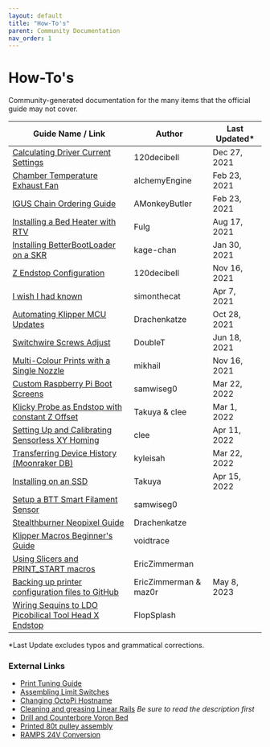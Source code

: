 ```yaml
---
layout: default
title: "How-To's"
parent: Community Documentation
nav_order: 1
---
```


# How-To's

Community-generated documentation for the many items that the official guide may not cover.

| Guide Name / Link | Author | Last Updated* |
|---|---|---|
| [Calculating Driver Current Settings](./120decibell/calculating_driver_current.md) | 120decibell | Dec 27, 2021 |
| [Chamber Temperature Exhaust Fan](./alchemyEngine/chamber_temperature_exhaust_fan.md) | alchemyEngine | Feb 23, 2021 |
| [IGUS Chain Ordering Guide](./amonkeybutler/igus_chain_ordering_guide.md) | AMonkeyButler |  Feb 23, 2021 |
| [Installing a Bed Heater with RTV](./fulg/installing_heater_with_rtv.md) | Fulg | Aug 17, 2021 |
| [Installing BetterBootLoader on a SKR](./kage-chan/installing_better_bootloader.md) | kage-chan | Jan 30, 2021 |
| [Z Endstop Configuration](./120decibell/z_endstop_configuration.md) | 120decibell | Nov 16, 2021 |
| [I wish I had known](./simonthecat/I_wish_I_had_known.md) | simonthecat | Apr 7, 2021 |
| [Automating Klipper MCU Updates](./drachenkatze/automating_klipper_mcu_updates.md) | Drachenkatze | Oct 28, 2021 |
| [Switchwire Screws Adjust](./doublet/switchwire_screws_adjust.md) | DoubleT | Jun 18, 2021 |
| [Multi-Colour Prints with a Single Nozzle](./mikhail/multi-colour-prints-with-a-single-nozzle.md) | mikhail |  Nov 16, 2021 |
| [Custom Raspberry Pi Boot Screens ](./samwiseg0/voron_rpi_bootscreen.md) | samwiseg0 | Mar 22, 2022 |
| [Klicky Probe as Endstop with constant Z Offset ](./Takuya/Klicky_Probe_AutoZ_Alternative.md) | Takuya & clee | Mar 1, 2022 |
| [Setting Up and Calibrating Sensorless XY Homing](./clee/sensorless_xy_homing.md) | clee | Apr 11, 2022 |
| [Transferring Device History (Moonraker DB)](./kyleisah/transferring_machine_history.md) | kyleisah | Mar 22, 2022 |
| [Installing on an SSD ](./Takuya/Installing_on_an_SSD.md) | Takuya | Apr 15, 2022 |
| [Setup a BTT Smart Filament Sensor](./samwiseg0/btt_smart_filament_sensor.md) | samwiseg0 | |
| [Stealthburner Neopixel Guide](./drachenkatze/neopixel_guide.md) | Drachenkatze |
| [Klipper Macros Beginner's Guide](./voidtrance/Klipper_Macros_Beginners_Guide.md) | voidtrace |
| [Using Slicers and PRINT_START macros](./EricZimmerman/SlicerAndPrintStart.md) | EricZimmerman |
| [Backing up printer configuration files to GitHub](./EricZimmerman/BackupConfigToGithub.md) | EricZimmerman & maz0r | May 8, 2023 | 
| [Wiring Sequins to LDO Picobilical Tool Head X Endstop](./FlopSplash/Wiring_Sequins_to_LDO_Picobilical_Tool_Head_X_Endstop.md) | FlopSplash |

*Last Update excludes typos and grammatical corrections.

### External Links
* [Print Tuning Guide](https://github.com/AndrewEllis93/Print-Tuning-Guide)
* [Assembling Limit Switches](https://www.youtube.com/watch?v=fKyn02Ntz7A)
* [Changing OctoPi Hostname](https://github.com/guysoft/OctoPi/wiki/Changing-the-hostname)
* [Cleaning and greasing Linear Rails](https://www.youtube.com/watch?v=i_F7D4UgkWY) _Be sure to read the description first_
* [Drill and Counterbore Voron Bed](https://www.youtube.com/watch?v=N6EgYW_W3Js)
* [Printed 80t pulley assembly](https://www.youtube.com/watch?v=W-mwJ2gfe9c)
* [RAMPS 24V Conversion](https://www.youtube.com/watch?v=3eRuHNw-Uz)
